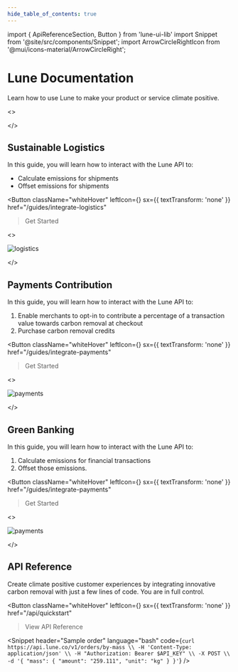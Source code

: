 ```yaml
---
hide_table_of_contents: true
---
```


import { ApiReferenceSection, Button } from 'lune-ui-lib'
import Snippet  from '@site/src/components/Snippet';
import ArrowCircleRightIcon from '@mui/icons-material/ArrowCircleRight';

# Lune Documentation

<div className="sections">

<ApiReferenceSection>
<div className="homeParagraphSections">

<div>

Learn how to use Lune to make your product or service climate positive.

</div>
</div>

<>

</>

</ApiReferenceSection>

<ApiReferenceSection>
<div className="homeParagraphSections">

<div>

## Sustainable Logistics

</div>
<div>

In this guide, you will learn how to interact with the Lune API to:

* Calculate emissions for shipments
* Offset emissions for shipments

</div>
<div>

<Button
    className="whiteHover"
    leftIcon={<ArrowCircleRightIcon />}
    sx={{ textTransform: 'none' }}
    href="/guides/integrate-logistics"
>Get Started
</Button>

</div>
</div>

<>

![logistics](/img/home-acmecargo.png)

</>

</ApiReferenceSection>

<ApiReferenceSection>
<div className="homeParagraphSections">

<div>

## Payments Contribution

</div>
<div>

In this guide, you will learn how to interact with the Lune API to:

1. Enable merchants to opt-in to contribute a percentage of a transaction value towards carbon removal at checkout
2. Purchase carbon removal credits

</div>
<div>

<Button
    className="whiteHover"
    leftIcon={<ArrowCircleRightIcon />}
    sx={{ textTransform: 'none' }}
    href="/guides/integrate-payments"
>Get Started
</Button>

</div>
</div>

<>

![payments](/img/home-acmepay.png)

</>

</ApiReferenceSection>


<ApiReferenceSection>
<div className="homeParagraphSections">

<div>

## Green Banking

</div>
<div>

In this guide, you will learn how to interact with the Lune API to:

1. Calculate emissions for financial transactions
2. Offset those emissions.

</div>
<div>

<Button
    className="whiteHover"
    leftIcon={<ArrowCircleRightIcon />}
    sx={{ textTransform: 'none' }}
    href="/guides/integrate-payments"
>Get Started
</Button>

</div>
</div>

<>

![payments](/img/home-acmebank.png)

</>

</ApiReferenceSection>

<ApiReferenceSection>
<div className="homeParagraphSections">

<div>

## API Reference

</div>
<div>

Create climate positive customer experiences by integrating innovative carbon removal with just a few lines of code. You are in full control.

</div>
<div>

<Button
    className="whiteHover"
    leftIcon={<ArrowCircleRightIcon />}
    sx={{ textTransform: 'none' }}
    href="/api/quickstart"
>View API Reference
</Button>

</div>
</div>

<div className="miniSections">

<Snippet
    header="Sample order"
    language="bash"
    code={`curl https://api.lune.co/v1/orders/by-mass \\
  -H 'Content-Type: application/json' \\
  -H "Authorization: Bearer $API_KEY" \\
  -X POST \\
  -d '{
  "mass": {
    "amount": "259.111",
    "unit": "kg"
  }
}'`} />

</div>

</ApiReferenceSection>


</div>
